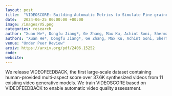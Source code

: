 ```yaml
---
layout: post
title:  "VIDEOSCORE: Building Automatic Metrics to Simulate Fine-grained Human Feedback for Video Generation"
date:   2024-06-25 00:00:00 +00:00
image: /images/VS.png
categories: research
author: "Xuan He*, Dongfu Jiang*, Ge Zhang, Max Ku, Achint Soni, Sherman Siu, Haonan Chen, Abhraneil Chandra, Ziyan Jiang, Aaran Arulraj, Kai Wang, Quy Duc Do, Yuansheng Ni, Bohan Lyu, Yaswanth Narsupalli, Rongqi Fan, Zhiheng Lyu, Yuchen Lin, Wenhu Chen"
authors: "Xuan He*, Dongfu Jiang*, Ge Zhang, Max Ku, Achint Soni, Sherman Siu, Haonan Chen, Abhraneil Chandra, Ziyan Jiang, Aaran Arulraj, Kai Wang, Quy Duc Do, Yuansheng Ni, Bohan Lyu, Yaswanth Narsupalli, Rongqi Fan, Zhiheng Lyu, Yuchen Lin, Wenhu Chen"
venue: "Under Peer Review"
arxiv: https://arxiv.org/pdf/2406.15252
code: 
website: 
---
```

We release VIDEOFEEDBACK, the first large-scale dataset containing human-provided multi-aspect score over 37.6K synthesized videos from 11 existing video generative models. We train VIDEOSCORE based on VIDEOFEEDBACK to enable automatic video quality assessment.